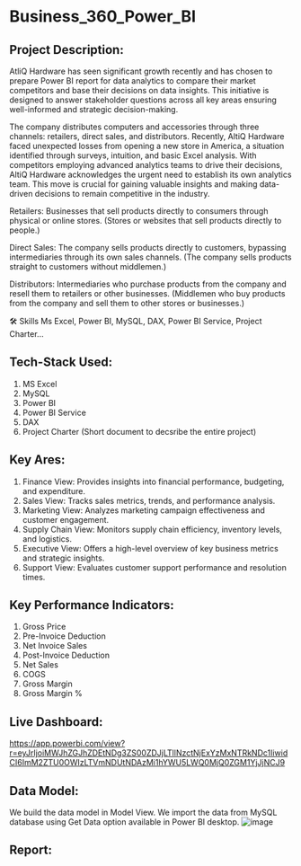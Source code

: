# Business_360_Power_BI

Project Description:
----------------------
AtliQ Hardware has seen significant growth recently and has chosen to prepare Power BI report for data analytics to compare their market competitors and base their decisions on data insights. This initiative is designed to answer stakeholder questions across all key areas ensuring well-informed and strategic decision-making.

The company distributes computers and accessories through three channels: retailers, direct sales, and distributors. Recently, AltiQ Hardware faced unexpected losses from opening a new store in America, a situation identified through surveys, intuition, and basic Excel analysis. With competitors employing advanced analytics teams to drive their decisions, AltiQ Hardware acknowledges the urgent need to establish its own analytics team. This move is crucial for gaining valuable insights and making data-driven decisions to remain competitive in the industry.

Retailers: Businesses that sell products directly to consumers through physical or online stores. (Stores or websites that sell products directly to people.)

Direct Sales: The company sells products directly to customers, bypassing intermediaries through its own sales channels. (The company sells products straight to customers without middlemen.)

Distributors: Intermediaries who purchase products from the company and resell them to retailers or other businesses. (Middlemen who buy products from the company and sell them to other stores or businesses.)

🛠 Skills
Ms Excel, Power BI, MySQL, DAX, Power BI Service, Project Charter...

Tech-Stack Used:
---------------------
1. MS Excel
2. MySQL
3. Power BI
4. Power BI Service
5. DAX
6. Project Charter (Short document to decsribe the entire project)

Key Ares:
--------------------
1. Finance View: Provides insights into financial performance, budgeting, and expenditure.
2. Sales View: Tracks sales metrics, trends, and performance analysis.
3. Marketing View: Analyzes marketing campaign effectiveness and customer engagement.
4. Supply Chain View: Monitors supply chain efficiency, inventory levels, and logistics.
5. Executive View: Offers a high-level overview of key business metrics and strategic insights.
6. Support View: Evaluates customer support performance and resolution times.

Key Performance Indicators:
----------------------------
1. Gross Price
2. Pre-Invoice Deduction
3. Net Invoice Sales
4. Post-Invoice Deduction
5. Net Sales
6. COGS
7. Gross Margin
8. Gross Margin %

Live Dashboard:
--------------------------
https://app.powerbi.com/view?r=eyJrIjoiMWJhZGJhZDEtNDg3ZS00ZDJjLTllNzctNjExYzMxNTRkNDc1IiwidCI6ImM2ZTU0OWIzLTVmNDUtNDAzMi1hYWU5LWQ0MjQ0ZGM1YjJjNCJ9

Data Model:
-------------------------
We build the data model in Model View. We import the data from MySQL database using Get Data option available in Power BI desktop.
![image](https://github.com/user-attachments/assets/7220f1c3-870d-4b71-91c7-a3c8c71d2899)



Report:
-------------------------

   
